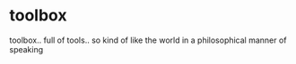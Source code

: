 # toolbox
toolbox.. full of tools.. so kind of like the world in a philosophical manner of speaking
